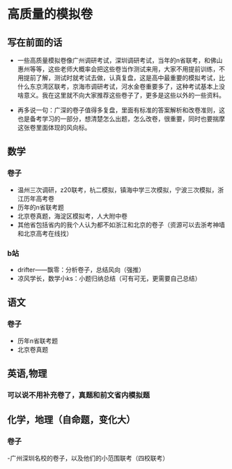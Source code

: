 # 高质量的模拟卷



## 写在前面的话

  - 一些高质量模拟卷像广州调研考试，深圳调研考试，当年的n省联考，和佛山惠州等等，这些老师大概率会把这些卷当作测试来用，大家不用提前训练，不用提前了解，测试时就考试去做，认真复盘，这是高中最重要的模拟考试，比什么东京湾区联考，京海市调研考试，河水金卷重要多了，这种考试基本上没啥意义。我在这里就不向大家推荐这些卷子了，更多是这些以外的一些资料。
  
  - 再多说一句：广深的卷子值得多复盘，里面有标准的答案解析和改卷准则，这也是备考学习的一部分，想清楚怎么出题，怎么改卷，很重要，同时也要揣摩这张卷里面体现的风向标。


## 数学

### 卷子

- 温州三次调研，z20联考，杭二模拟，镇海中学三次模拟，宁波三次模拟，浙江历年高考卷
- 历年的n省联考题
- 北京卷真题，海淀区模拟考，人大附中卷
- 其他省包括省内的我个人认为都不如浙江和北京的卷子（资源可以去浙考神墙和北京高考在线找）
   
### b站

- drifter——飘零：分析卷子，总结风向（强推）
- 凉风学长，数学小ks：小题归纳总结（可有可无，更需要自己总结）


## 语文
  
### 卷子

- 历年n省联考题
- 北京卷真题


## 英语,物理

### 可以说不用补充卷了，真题和前文省内模拟题


## 化学，地理（自命题，变化大）

### 卷子
-广州深圳名校的卷子，以及他们的小范围联考（四校联考）

